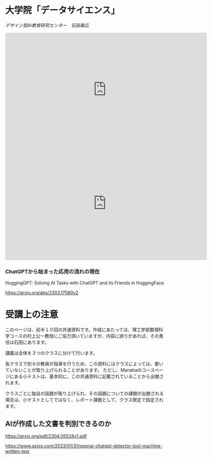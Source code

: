 # 大学院「データサイエンス」


*デザイン型AI教育研究センター　石田基広*



<iframe width="640" height="360" src="https://web.microsoftstream.com/embed/video/f2ea983c-d840-456c-a54d-d777f74d3626?autoplay=false&showinfo=true" allowfullscreen style="border:none;"></iframe>

<iframe width="640" height="360" src="https://web.microsoftstream.com/embed/video/ddb1872b-a03a-4ee7-96ea-f2bd0772b8d2?autoplay=false&showinfo=true" allowfullscreen style="border:none;"></iframe>



### ChatGPTから始まった応用の流れの現在


HuggingGPT: Solving AI Tasks with ChatGPT and its Friends in HuggingFace

https://arxiv.org/abs/2303.17580v2



# 受講上の注意


このページは、前半１０回の共通資料です。作成にあたっては、理工学部数理科学コースの村上公一教授にご協力頂いていますが、内容に誤りがあれば、その責任は石田にあります。

講義は全体を３つのクラスに分けて行います。

各クラスで別々の教員が指導を行うため、この資料にはクラスによっては、書いていないことが取り上げられることがあります。
ただし、Manabaのコースページにある小テストは、基本的に、この共通資料に記載されていることから出題されます。

クラスごとに独自の話題が取り上げられ、その話題についての課題が出題される場合は、小テストとしてではなく、レポート課題として、クラス限定で指定されます。


## AIが作成した文書を判別できるのか


https://arxiv.org/pdf/2304.05534v1.pdf


https://www.axios.com/2023/01/31/openai-chatgpt-detector-tool-machine-written-text


```{tableofcontents}
```
